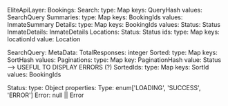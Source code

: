 EliteApiLayer:
  Bookings:
    Search:
      type: Map
      keys: QueryHash
      values: SearchQuery
    Summaries:
      type: Map
      keys: BookingIds
      values: InmateSummary
    Details:
      type: Map
      keys: BookingIds
      values:
        Status: Status
        InmateDetails: InmateDetails
  Locations:
    Status: Status
    ids:
      type: Map
      keys: locationId
      value: Location

SearchQuery:
  MetaData:
    TotalResponses: integer
  Sorted:
    type: Map
    keys: SortHash
    values:
      Paginations:
        type: Map
        key: PaginationHash
        value: Status --> USEFUL TO DISPLAY ERRORS (?)
      SortedIds:
        type: Map
        keys: SortId
        values: BookingIds

Status:
  type: Object
  properties:
    Type: enum['LOADING', 'SUCCESS', 'ERROR']
    Error: null || Error
